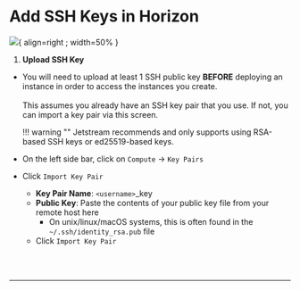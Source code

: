 # Add SSH Keys in Horizon

![](../../images/horizon_keypair.webp){ align=right ; width=50% }

1. **Upload SSH Key**

* You will need to upload at least 1 SSH public key **BEFORE** deploying an instance in order to access the instances you create.</br></br>This assumes you already have an SSH key pair that you use. If not, you can import a key pair via this screen.

    !!! warning ""
        Jetstream recommends and only supports using RSA-based SSH keys or ed25519-based keys.

* On the left side bar, click on `Compute` →  `Key Pairs`
* Click `Import Key Pair`

    * **Key Pair Name**: `<username>`_key
    * **Public Key**: Paste the contents of your public key file from your remote host here
        * On unix/linux/macOS systems, this is often found in the `~/.ssh/identity_rsa.pub` file
    * Click `Import Key Pair`

</br></br>

---
